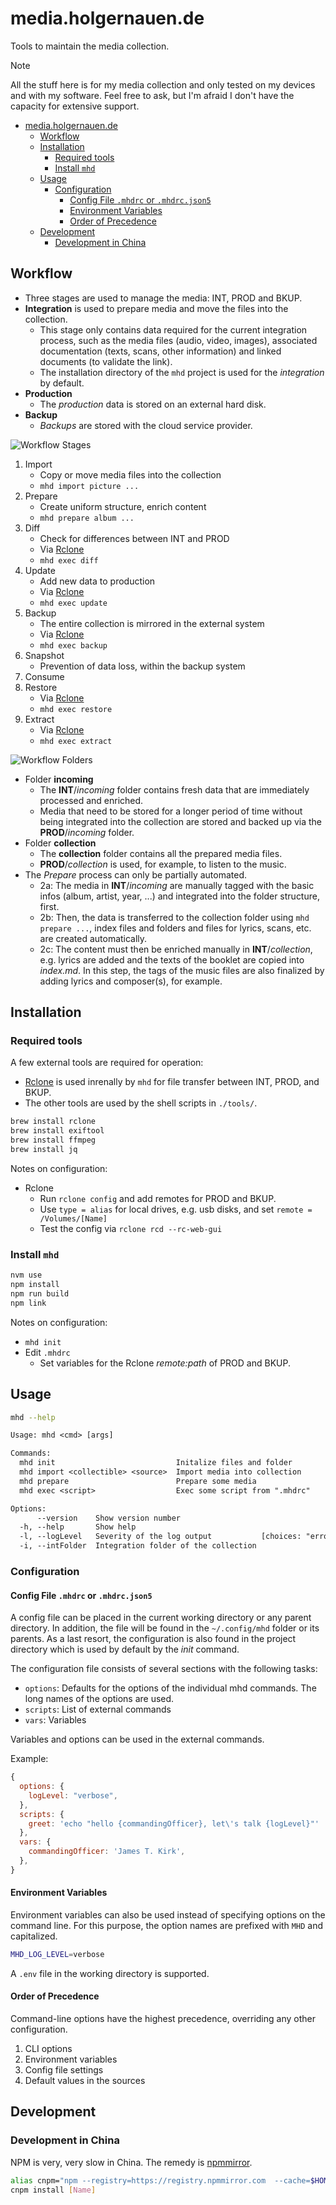 # media.holgernauen.de

Tools to maintain the media collection.

> [!NOTE]
> All the stuff here is for my media collection and only tested on my devices and with my software.
> Feel free to ask, but I'm afraid I don't have the capacity for extensive support.

- [media.holgernauen.de](#mediaholgernauende)
  - [Workflow](#workflow)
  - [Installation](#installation)
    - [Required tools](#required-tools)
    - [Install `mhd`](#install-mhd)
  - [Usage](#usage)
    - [Configuration](#configuration)
      - [Config File `.mhdrc` or `.mhdrc.json5`](#config-file-mhdrc-or-mhdrcjson5)
      - [Environment Variables](#environment-variables)
      - [Order of Precedence](#order-of-precedence)
  - [Development](#development)
    - [Development in China](#development-in-china)

## Workflow

- Three stages are used to manage the media: INT, PROD and BKUP.
- **Integration** is used to prepare media and move the files into the collection.
  - This stage only contains data required for the current integration process, such as the media files (audio, video, images), associated documentation (texts, scans, other information) and linked documents (to validate the link).
  - The installation directory of the `mhd` project is used for the *integration* by default.
- **Production**
  - The *production* data is stored on an external hard disk.
- **Backup**
  - *Backups* are stored with the cloud service provider.

![Workflow Stages](./docs/workflow.stages.drawio.svg)

1. Import
   - Copy or move media files into the collection
   - `mhd import picture ...`
2. Prepare
   - Create uniform structure, enrich content
   - `mhd prepare album ...`
3. Diff
   - Check for differences between INT and PROD
   - Via [Rclone](https://rclone.org/)
   - `mhd exec diff`
4. Update
   - Add new data to production
   - Via [Rclone](https://rclone.org/)
   - `mhd exec update`
5. Backup
   - The entire collection is mirrored in the external system
   - Via [Rclone](https://rclone.org/)
   - `mhd exec backup`
6. Snapshot
   - Prevention of data loss, within the backup system
7. Consume
8. Restore
   - Via [Rclone](https://rclone.org/)
   - `mhd exec restore`
9. Extract
   - Via [Rclone](https://rclone.org/)
   - `mhd exec extract`

![Workflow Folders](./docs/workflow.folders.drawio.svg)

- Folder **incoming**
  - The **INT**/*incoming* folder contains fresh data that are immediately processed and enriched.
  - Media that need to be stored for a longer period of time without being integrated into the collection are stored and backed up via the **PROD**/*incoming* folder.
- Folder **collection**
  - The **collection** folder contains all the prepared media files.
  - **PROD**/*collection* is used, for example, to listen to the music.
- The *Prepare* process can only be partially automated.
  - 2a: The media in **INT**/*incoming* are manually tagged with the basic infos (album, artist, year, ...) and integrated into the folder structure, first.
  - 2b: Then, the data is transferred to the collection folder using `mhd prepare ...`, index files and folders and files for lyrics, scans, etc. are created automatically.
  - 2c: The content must then be enriched manually in **INT**/*collection*, e.g. lyrics are added and the texts of the booklet are copied into *index.md*. In this step, the tags of the music files are also finalized by adding lyrics and composer(s), for example.

## Installation

### Required tools

A few external tools are required for operation:

- [Rclone](https://rclone.org/) is used inrenally by `mhd` for file transfer between INT, PROD, and BKUP.
- The other tools are used by the shell scripts in `./tools/`.

```sh
brew install rclone
brew install exiftool
brew install ffmpeg
brew install jq
```

Notes on configuration:

- Rclone
  - Run `rclone config` and add remotes for PROD and BKUP.
  - Use `type = alias` for local drives, e.g. usb disks, and set `remote = /Volumes/[Name]`
  - Test the config via `rclone rcd --rc-web-gui`

### Install `mhd`

```sh
nvm use
npm install
npm run build
npm link
```

Notes on configuration:

- `mhd init`
- Edit `.mhdrc`
  - Set variables for the Rclone *remote:path* of PROD and BKUP.

## Usage

```sh
mhd --help
```

```txt
Usage: mhd <cmd> [args]

Commands:
  mhd init                           Initalize files and folder
  mhd import <collectible> <source>  Import media into collection
  mhd prepare                        Prepare some media
  mhd exec <script>                  Exec some script from ".mhdrc"

Options:
      --version    Show version number                                                                         [boolean]
  -h, --help       Show help                                                                                   [boolean]
  -l, --logLevel   Severity of the log output           [choices: "error", "info", "verbose", "debug"] [default: "info"]
  -i, --intFolder  Integration folder of the collection                                          [string] [default: "."]   
```

### Configuration

#### Config File `.mhdrc` or `.mhdrc.json5`

A config file can be placed in the current working directory or any parent directory.
In addition, the file will be found in the `~/.config/mhd` folder or its parents.
As a last resort, the configuration is also found in the project directory which is used by default by the *init* command.

The configuration file consists of several sections with the following tasks:

- `options`: Defaults for the options of the individual mhd commands. The long names of the options are used.
- `scripts`: List of external commands
- `vars`: Variables

Variables and options can be used in the external commands.

Example:

```js
{
  options: {
    logLevel: "verbose",
  },
  scripts: {
    greet: 'echo "hello {commandingOfficer}, let\'s talk {logLevel}"'
  },
  vars: {
    commandingOfficer: 'James T. Kirk',
  },
}
```

#### Environment Variables

Environment variables can also be used instead of specifying options on the command line. For this purpose, the option names are prefixed with `MHD` and capitalized.

```sh
MHD_LOG_LEVEL=verbose
```

A `.env` file in the working directory is supported.

#### Order of Precedence

Command-line options have the highest precedence, overriding any other configuration.

1. CLI options
2. Environment variables
3. Config file settings
4. Default values in the sources

## Development

### Development in China

NPM is very, very slow in China.
The remedy is [npmmirror](https://npmmirror.com/).

```sh
alias cnpm="npm --registry=https://registry.npmmirror.com  --cache=$HOME/.npm/.cache/cnpm  --disturl=https://npmmirror.com/mirrors/node  --userconfig=$HOME/.cnpmrc"
cnpm install [Name]
```
